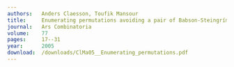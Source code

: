 ```yaml
---
authors:   Anders Claesson, Toufik Mansour
title:     Enumerating permutations avoiding a pair of Babson-Steingrímsson patterns
journal:   Ars Combinatoria
volume:    77
pages:     17--31
year:      2005
download:  /downloads/ClMa05__Enumerating_permutations.pdf
---
```

